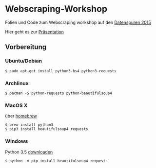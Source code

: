 # Webscraping-Workshop

Folien und Code zum Webscraping workshop auf den [Datenspuren 2015](https://www.datenspuren.de/2015/index.html)

Hier geht es zur [Präsentation](https://mic92.github.io/webscraping-workshop/presentation)

## Vorbereitung

### Ubuntu/Debian

```
$ sudo apt-get install python3-bs4 python3-requests
```

### Archlinux

```
$ pacman -S python-requests python-beautifulsoup4
```

### MacOS X
über [homebrew](http://brew.sh/)

```
$ brew install python3
$ pip3 install beautifulsoup4 requests
```

### Windows

Python 3.5 [downloaden](https://www.python.org/downloads/)

```
$ python -m pip install beautifulsoup4 requests
```
